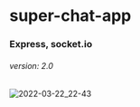 # super-chat-app
### Express, socket.io
###### version: 2.0

![2022-03-22_22-43](https://user-images.githubusercontent.com/79736888/159543509-c7805ba2-b8f2-479b-bedf-6ac374f66781.png)
